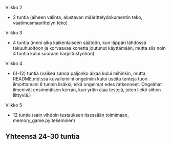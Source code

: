 Viikko 2
- 2 tuntia (aiheen valinta, alustavan määrittelydokumentin teko, vaatimusmaarittelyn teko)

Viikko 3
- 4 tuntia (meni aika kaikenlaiseen säätöön, kun läppäri lähdössä takuuhuoltoon ja korvaavaa konetta joutunut käyttämään, mutta siis noin 4 tuntia kului suoraan harjoitustyöhön)

Viikko 4
- 6(-12) tuntia (vaikea sanoa paljonko aikaa kului mihinkin, mutta README.md:ssa kuvailemiini ongelmiin kului useita tunteja tuon ilmoittamani 6 tunnin lisäksi, eikä ongelmat edes ratkenneet. Ongelmat ilmenivät ensimmäisen kerran, kun yritin ajaa testejä, joten liekö siihen liittyviä.)

Viikko 5
- 12 tuntia (sain vihdoin testauksen itsessään toimimaan, memory_game.py tekeminen)

## Yhteensä 24-30 tuntia